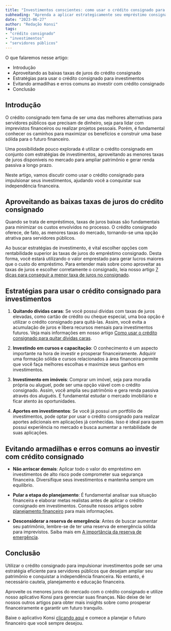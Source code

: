 ```yaml
---
title: "Investimentos conscientes: como usar o crédito consignado para impulsionar seu patrimônio"
subheading: "Aprenda a aplicar estrategicamente seu empréstimo consignado para ampliar seu patrimônio e construir um futuro financeiro saudável."
date: "2023-06-27"
author: "Redação Konsi"
tags:
- "crédito consignado"
- "investimentos"
- "servidores públicos"
---
```


O que falaremos nesse artigo:

* Introdução
* Aproveitando as baixas taxas de juros do crédito consignado
* Estratégias para usar o crédito consignado para investimentos
* Evitando armadilhas e erros comuns ao investir com crédito consignado
* Conclusão

## Introdução

O crédito consignado tem fama de ser uma das melhores alternativas para servidores públicos que precisam de dinheiro, seja para lidar com imprevistos financeiros ou realizar projetos pessoais. Porém, é fundamental conhecer os caminhos para maximizar os benefícios e construir uma base sólida para o futuro financeiro.

Uma possibilidade pouco explorada é utilizar o crédito consignado em conjunto com estratégias de investimentos, aproveitando as menores taxas de juros disponíveis no mercado para ampliar patrimônio e gerar renda passiva a longo prazo.

Neste artigo, vamos discutir como usar o crédito consignado para impulsionar seus investimentos, ajudando você a conquistar sua independência financeira.

## Aproveitando as baixas taxas de juros do crédito consignado

Quando se trata de empréstimos, taxas de juros baixas são fundamentais para minimizar os custos envolvidos no processo. O crédito consignado oferece, de fato, as menores taxas do mercado, tornando-se uma opção atrativa para servidores públicos.

Ao buscar estratégias de investimento, é vital escolher opções com rentabilidade superior às taxas de juros do empréstimo consignado. Desta forma, você estará utilizando o valor emprestado para gerar lucros maiores que o custo do empréstimo. Para entender mais sobre como aproveitar as taxas de juros e escolher corretamente o consignado, leia nosso artigo [7 dicas para conseguir a menor taxa de juros no consignado](7-dicas-para-conseguir-a-menor-taxa-de-juros-no-consignado.md).

## Estratégias para usar o crédito consignado para investimentos

1. **Quitando dívidas caras**: Se você possui dívidas com taxas de juros elevadas, como cartão de crédito ou cheque especial, uma boa opção é utilizar o crédito consignado para quitá-las. Assim, você evita a acumulação de juros e libera recursos mensais para investimentos futuros. Veja mais informações em nosso artigo [Como usar o crédito consignado para quitar dívidas caras](como-usar-o-crdito-consignado-para-quitar-dvidas-caras.md).

2. **Investindo em cursos e capacitação**: O conhecimento é um aspecto importante na hora de investir e prosperar financeiramente. Adquirir uma formação sólida e cursos relacionados à área financeira permite que você faça melhores escolhas e maximize seus ganhos em investimentos.

3. **Investimento em imóveis**: Comprar um imóvel, seja para moradia própria ou aluguel, pode ser uma opção viável com o crédito consignado. Assim, você amplia seu patrimônio e gera renda passiva através dos aluguéis. É fundamental estudar o mercado imobiliário e ficar atento às oportunidades.

4. **Aportes em investimentos**: Se você já possui um portfólio de investimentos, pode optar por usar o crédito consignado para realizar aportes adicionais em aplicações já conhecidas. Isso é ideal para quem possui experiência no mercado e busca aumentar a rentabilidade de suas aplicações.

## Evitando armadilhas e erros comuns ao investir com crédito consignado

* **Não arriscar demais**: Aplicar todo o valor do empréstimo em investimentos de alto risco pode comprometer sua segurança financeira. Diversifique seus investimentos e mantenha sempre um equilíbrio.

* **Pular a etapa do planejamento**: É fundamental analisar sua situação financeira e elaborar metas realistas antes de aplicar o crédito consignado em investimentos. Consulte nossos artigos sobre [planejamento financeiro](como-criar-e-seguir-um-oramento-financeiro-pessoal-para-servidores-pblicos.md) para mais informações.

* **Desconsiderar a reserva de emergência**: Antes de buscar aumentar seu patrimônio, lembre-se de ter uma reserva de emergência sólida para imprevistos. Saiba mais em [A importância da reserva de emergência](a-importncia-da-reserva-de-emergncia-e-como-constru-la-com-inteligncia-financeira.md).

## Conclusão

Utilizar o crédito consignado para impulsionar investimentos pode ser uma estratégia eficiente para servidores públicos que desejam ampliar seu patrimônio e conquistar a independência financeira. No entanto, é necessário cautela, planejamento e educação financeira.

Aproveite os menores juros do mercado com o crédito consignado e utilize nosso aplicativo Konsi para gerenciar suas finanças. Não deixe de ler nossos outros artigos para obter mais insights sobre como prosperar financeiramente e garantir um futuro tranquilo.

Baixe o aplicativo Konsi [clicando aqui](https://konsi.com.br/app-download) e comece a planejar o futuro financeiro que você sempre desejou.